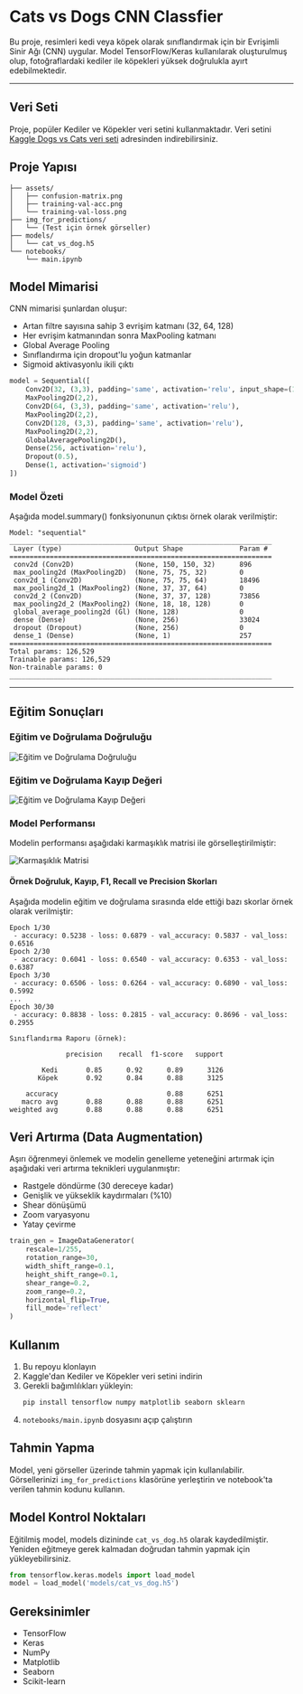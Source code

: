 # Cats vs Dogs CNN Classfier

Bu proje, resimleri kedi veya köpek olarak sınıflandırmak için bir Evrişimli Sinir Ağı (CNN) uygular. Model TensorFlow/Keras kullanılarak oluşturulmuş olup, fotoğraflardaki kediler ile köpekleri yüksek doğrulukla ayırt edebilmektedir.

---

## Veri Seti

Proje, popüler Kediler ve Köpekler veri setini kullanmaktadır. Veri setini [Kaggle Dogs vs Cats veri seti](https://www.kaggle.com/c/dogs-vs-cats/data) adresinden indirebilirsiniz.

## Proje Yapısı

```
├── assets/
│   ├── confusion-matrix.png
│   ├── training-val-acc.png
│   └── training-val-loss.png
├── img_for_predictions/
│   └── (Test için örnek görseller)
├── models/
│   └── cat_vs_dog.h5
└── notebooks/
    └── main.ipynb
```

## Model Mimarisi

CNN mimarisi şunlardan oluşur:
- Artan filtre sayısına sahip 3 evrişim katmanı (32, 64, 128)
- Her evrişim katmanından sonra MaxPooling katmanı
- Global Average Pooling
- Sınıflandırma için dropout'lu yoğun katmanlar
- Sigmoid aktivasyonlu ikili çıktı

```python
model = Sequential([
    Conv2D(32, (3,3), padding='same', activation='relu', input_shape=(150,150,3)),
    MaxPooling2D(2,2),
    Conv2D(64, (3,3), padding='same', activation='relu'),
    MaxPooling2D(2,2),
    Conv2D(128, (3,3), padding='same', activation='relu'),
    MaxPooling2D(2,2),
    GlobalAveragePooling2D(),
    Dense(256, activation='relu'),
    Dropout(0.5),
    Dense(1, activation='sigmoid')
])
```

### Model Özeti

Aşağıda model.summary() fonksiyonunun çıktısı örnek olarak verilmiştir:

```
Model: "sequential"
_________________________________________________________________
 Layer (type)                  Output Shape              Param #   
=================================================================
 conv2d (Conv2D)               (None, 150, 150, 32)      896       
 max_pooling2d (MaxPooling2D)  (None, 75, 75, 32)        0         
 conv2d_1 (Conv2D)             (None, 75, 75, 64)        18496     
 max_pooling2d_1 (MaxPooling2) (None, 37, 37, 64)        0         
 conv2d_2 (Conv2D)             (None, 37, 37, 128)       73856     
 max_pooling2d_2 (MaxPooling2) (None, 18, 18, 128)       0         
 global_average_pooling2d (Gl) (None, 128)               0         
 dense (Dense)                 (None, 256)               33024     
 dropout (Dropout)             (None, 256)               0         
 dense_1 (Dense)               (None, 1)                 257       
=================================================================
Total params: 126,529
Trainable params: 126,529
Non-trainable params: 0
_________________________________________________________________
```
---
## Eğitim Sonuçları

### Eğitim ve Doğrulama Doğruluğu
![Eğitim ve Doğrulama Doğruluğu](assets/trainig-val-acc.png)

### Eğitim ve Doğrulama Kayıp Değeri
![Eğitim ve Doğrulama Kayıp Değeri](assets/training-val-loss.png)

### Model Performansı
Modelin performansı aşağıdaki karmaşıklık matrisi ile görselleştirilmiştir:

![Karmaşıklık Matrisi](assets/confusion-matrix.png)

#### Örnek Doğruluk, Kayıp, F1, Recall ve Precision Skorları

Aşağıda modelin eğitim ve doğrulama sırasında elde ettiği bazı skorlar örnek olarak verilmiştir:

```
Epoch 1/30
 - accuracy: 0.5238 - loss: 0.6879 - val_accuracy: 0.5837 - val_loss: 0.6516
Epoch 2/30
 - accuracy: 0.6041 - loss: 0.6540 - val_accuracy: 0.6353 - val_loss: 0.6387
Epoch 3/30
 - accuracy: 0.6506 - loss: 0.6264 - val_accuracy: 0.6890 - val_loss: 0.5992
...
Epoch 30/30
 - accuracy: 0.8838 - loss: 0.2815 - val_accuracy: 0.8696 - val_loss: 0.2955

Sınıflandırma Raporu (örnek):

              precision    recall  f1-score   support

        Kedi       0.85      0.92      0.89      3126
       Köpek       0.92      0.84      0.88      3125

    accuracy                           0.88      6251
   macro avg       0.88      0.88      0.88      6251
weighted avg       0.88      0.88      0.88      6251
```

## Veri Artırma (Data Augmentation)

Aşırı öğrenmeyi önlemek ve modelin genelleme yeteneğini artırmak için aşağıdaki veri artırma teknikleri uygulanmıştır:
- Rastgele döndürme (30 dereceye kadar)
- Genişlik ve yükseklik kaydırmaları (%10)
- Shear dönüşümü
- Zoom varyasyonu
- Yatay çevirme

```python
train_gen = ImageDataGenerator(
    rescale=1/255,
    rotation_range=30,
    width_shift_range=0.1,
    height_shift_range=0.1,
    shear_range=0.2,
    zoom_range=0.2,
    horizontal_flip=True,
    fill_mode='reflect'
)
```

## Kullanım

1. Bu repoyu klonlayın
2. Kaggle'dan Kediler ve Köpekler veri setini indirin
3. Gerekli bağımlılıkları yükleyin:
   ```bash
   pip install tensorflow numpy matplotlib seaborn sklearn
   ```
4. `notebooks/main.ipynb` dosyasını açıp çalıştırın

## Tahmin Yapma

Model, yeni görseller üzerinde tahmin yapmak için kullanılabilir. Görsellerinizi `img_for_predictions` klasörüne yerleştirin ve notebook'ta verilen tahmin kodunu kullanın.

## Model Kontrol Noktaları

Eğitilmiş model, models dizininde `cat_vs_dog.h5` olarak kaydedilmiştir. Yeniden eğitmeye gerek kalmadan doğrudan tahmin yapmak için yükleyebilirsiniz.

```python
from tensorflow.keras.models import load_model
model = load_model('models/cat_vs_dog.h5')
```

## Gereksinimler
- TensorFlow
- Keras
- NumPy
- Matplotlib
- Seaborn
- Scikit-learn
